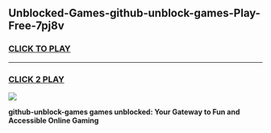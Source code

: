 
## Unblocked-Games-github-unblock-games-Play-Free-7pj8v
<h3>
<a href="https://premium76.site?title=github-unblock-games&ref=18A">CLICK TO PLAY</a></h3>
<hr>

<h3>
<a href="https://premium76.site?title=github-unblock-games&ref=18A">CLICK 2 PLAY</a>
  
</h3>

<a href="https://premium76.site?title=github-unblock-games&ref=18A"><img src="https://clearcache.store/games.png"></a>


**github-unblock-games games unblocked: Your Gateway to Fun and Accessible Online Gaming**
